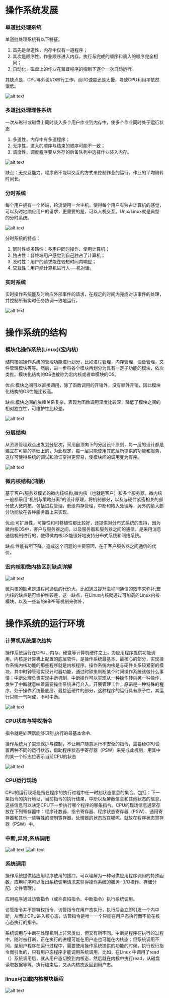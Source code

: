 # 操作系统发展

### 单道批处理系统

单道批处理系统有以下特征。
1. 首先是单道性，内存中仅有一道程序；
2. 其次是顺序性，作业顺序进入内存，执行与完成的顺序和调入的顺序完全相同；
3. 自动化，磁盘上的作业在监督程序的控制下逐个一次自动运行。

其缺点是，CPU与外设I/O串行工作，而I/O速度还是太慢，导致CPU利用率依然很低。

![alt text](image.png)

### 多道批处理理性系统

一次从磁带或磁盘上同时装入多个用户作业到内存中，使多个作业同时处于运行状态

1. 多道性，内存中有多道程序；
2. 无序性，进入的顺序与结束的顺序可能不一致；
3. 调度性，调度程序要从外存的后备队列中选择作业装入内存。

![alt text](image-1.png)

缺点：无交互能力，程序员不能以交互的方式来控制作业的运行，作业的平均周转时间长。

### 分时系统

每个用户拥有一个终端，轮流使用一台主机，使得每个用户有独占计算机的感觉，可以及时地响应用户的请求，更重要的是，可以人机交互。Unix/Linux就是典型的分时系统。

![alt text](image-2.png)

分时系统的特点：

1. 同时性或多路性：多用户同时操作、使用计算机；
2. 独占性：各终端用户感觉到自己独占了计算机；
3. 及时性：用户的请求能在较短时间内响应；
4. 交互性：用户能计算机进行人──机对话。

### 实时系统

实时操作系统能及时响应外部事件的请求，在规定的时间内完成对该事件的处理，并控制所有实时任务协调一致地运行，

![alt text](image-3.png)

# 操作系统的结构

### 模块化操作系统(Linux)(宏内核)

结构按照操作系统的管理功能进行划分，比如进程管理，内存管理，设备管理，文件管理模块等等。然后，进一步将各个模块再划分为具有一定子功能的模块，依次类推。模块化结构的OS也被称为宏内核或者单模块的OS。

优点:模块之间可以直接调用，除了函数调用的开销外，没有额外开销，因此模块化结构的OS性能比较高。

缺点:模块之间的依赖关系复杂，表现为函数调用深度比较深，降低了模块之间的相对独立性，可维护性比较差。

![alt text](image-4.png)

### 分层结构

从资源管理观点出发划分层次，采用自顶向下的分层设计原则，每一层的设计都是建立在可靠的基础上的，为此规定，每一层只能使用其底层所提供的功能和服务，这样可使得系统的调试和验证变得更容易，使模块间的调用变为有序。

![alt text](image-5.png)

### 微内核结构(鸿蒙)

基于客户/服务器模式的微内核结构,微内核（也就是客户）和多个服务器。微内核一般都采用“机制与策略分离”的设计原理，将机制部分，以及与硬件紧密相关的部分放入微内核，包括进程管理，低级内存管理，中断和陷入处理等，另外的绝大部分功能放在各种服务器上来实现。

优点:可扩展性，可靠性和可移植性都比较好，还提供对分布式系统的支持，因为微内核OS中，客户与服务器之间，以及服务器和服务器之间的通信，是采用消息通信机制进行的，使得微内核OS能很好地支持分布式系统和网络系统。

缺点:性能有所下降，造成这个问题的主要原因，在于客户服务器之间通信的代价。

### 宏内核和微内核区别缺点详解

![alt text](image-6.png)

微内核的缺点是进程间通信的代价大，比如通过提升进程间通信的效率来弥补;宏内核的缺点是可维护性较差，这一缺点，在Linux内核就通过可加载的Linux内核模块，以及一些新的eBPF等机制来弥补，

# 操作系统的运行环境

### 计算机系统层次结构

操作系统运行在CPU、内存、硬盘等计算机硬件之上，为应用程序提供功能调用。内核是计算机上配置的底层软件，是操作系统最基本、最核心的部分，实现操作系统内核功能的那些程序就是内核程序。操作系统内核是与硬件关系较紧密的模块，其中时钟管理实现计时器功能，通过时钟来判断某个时间操作系统该做什么事情；中断处理负责实现中断机制，中断操作可以实现从一种操作转向另一种操作，发生了中断就意味着需要操作系统进行介入，开展管理工作；原语是一种特殊的程序，处于操作系统最底层、最接近硬件的部分，这种程序的运行具有原子性，其运行只能一气呵成，不可中断。

![alt text](image-7.png)

### CPU状态与特权指令

指令就是处理器能够识别,执行的最基本命令.

操作系统为了实现保护与控制，不让用户随意运行不安全的指令，需要给CPU设置两种不同的运行状态，借助程序状态字寄存器（PSW）来完成此机制，用其中的某一个标志位表示当前CPU的状态

![alt text](image-8.png)

### CPU运行现场

CPU的运行现场是指在程序的执行过程中任一时刻状态信息的集合。包括：下一条指令的执行地址，当前指令的执行结果，中断以及屏蔽信息和其他状态的信息，这些信息可以决定CPU下一步执行哪个程序的哪条指令。CPU的现场信息通常存放在下列寄存器中：程序计数器，指令寄存器、程序状态寄存器（PSW）、通用寄存器和其他一些特殊的控制寄存器。处理器的状态放在哪呢，就放在程序状态寄存器（PSW）中。

### 中断,异常,系统调用

![alt text](image-10.png)
![alt text](image-9.png)

### 系统调用

操作系统提供给应用程序使用的接口，可以理解为一种可供应用程序调用的特殊函数，应用程序可以发出系统调用请求来获得操作系统的服务（I/O操作、存储分配、文件管理）。

应用程序通过访管指令（或称自陷指令、中断指令）执行系统调用。

访管指令并不是特权指令。访管指令在用户态执行，执行后会立即引发一个内中断，从而让CPU进入核心态，访管指令是唯一一个只能在用户态执行而不能在核心态执行的指令。

系统调用与中断在处理机制上非常类似，但又有所不同。中断是程序在执行的过程中，随时被打断，正在执行的进程可能在用户态也可能在内核态；但系统调用不同，是用户程序在运行过程中，需要使用操作系统提供的功能的时候，执行现行指令而引发的，只有用户态程序才能调用系统调用，比如，在Linux 中调用了read（）系统调用后，就从用户态切换到内核态，然后就在内核中执行read，从磁盘读取数据等等，执行结束后，又从内核态返回到用户态。

### linux可加载内核模块编程

![alt text](image-11.png)